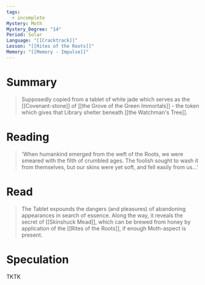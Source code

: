 ```yaml
---
tags:
  - incomplete
Mystery: Moth
Mystery_Degree: "14"
Period: Solar
Language: "[[Cracktrack]]"
Lesson: "[[Rites of the Roots]]"
Memory: "[[Memory - Impulse]]"
---
```

# Summary
> Supposedly copied from a tablet of white jade which serves as the [[Covenant-stone]] of [[the Grove of the Green Immortals]] - the token which gives that Library shelter beneath [[the Watchman's Tree]].
# Reading
>'When humankind emerged from the weft of the Roots, we were smeared with the filth of crumbled ages. The foolish sought to wash it from themselves, but our skins were yet soft, and fell easily from us…'
# Read
> The Tablet expounds the dangers (and pleasures) of abandoning appearances in search of essence. Along the way, it reveals the secret of [[Skinshuck Mead]], which can be brewed from honey by application of the [[Rites of the Roots]], if enough Moth-aspect is present.
# Speculation
TKTK